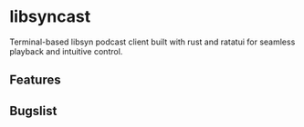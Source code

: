 # libsyncast
Terminal-based libsyn podcast client built with rust and ratatui for seamless playback and intuitive control.

## Features

## Bugslist
